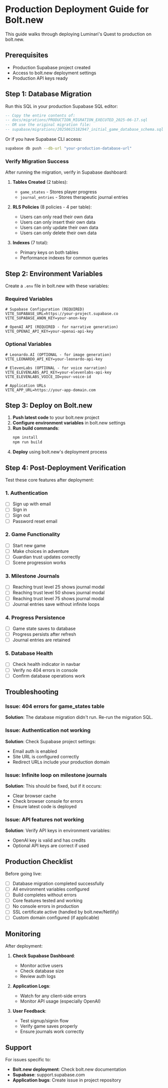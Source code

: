 # Production Deployment Guide for Bolt.new

This guide walks through deploying Luminari's Quest to production on bolt.new.

## Prerequisites

- Production Supabase project created
- Access to bolt.new deployment settings
- Production API keys ready

## Step 1: Database Migration

Run this SQL in your production Supabase SQL editor:

```sql
-- Copy the entire contents of:
-- docs/migrations/PRODUCTION_MIGRATION_EXECUTED_2025-06-17.sql
-- OR use the original migration file:
-- supabase/migrations/20250615182947_initial_game_database_schema.sql
```

Or if you have Supabase CLI access:
```bash
supabase db push --db-url "your-production-database-url"
```

### Verify Migration Success

After running the migration, verify in Supabase dashboard:

1. **Tables Created** (2 tables):
   - `game_states` - Stores player progress
   - `journal_entries` - Stores therapeutic journal entries

2. **RLS Policies** (8 policies - 4 per table):
   - Users can only read their own data
   - Users can only insert their own data
   - Users can only update their own data
   - Users can only delete their own data

3. **Indexes** (7 total):
   - Primary keys on both tables
   - Performance indexes for common queries

## Step 2: Environment Variables

Create a `.env` file in bolt.new with these variables:

### Required Variables
```env
# Supabase Configuration (REQUIRED)
VITE_SUPABASE_URL=https://your-project.supabase.co
VITE_SUPABASE_ANON_KEY=your-anon-key

# OpenAI API (REQUIRED - for narrative generation)
VITE_OPENAI_API_KEY=your-openai-api-key
```

### Optional Variables
```env
# Leonardo.AI (OPTIONAL - for image generation)
VITE_LEONARDO_API_KEY=your-leonardo-api-key

# ElevenLabs (OPTIONAL - for voice narration)
VITE_ELEVENLABS_API_KEY=your-elevenlabs-api-key
VITE_ELEVENLABS_VOICE_ID=your-voice-id

# Application URLs
VITE_APP_URL=https://your-app-domain.com
```

## Step 3: Deploy on Bolt.new

1. **Push latest code** to your bolt.new project
2. **Configure environment variables** in bolt.new settings
3. **Run build commands**:
   ```bash
   npm install
   npm run build
   ```
4. **Deploy** using bolt.new's deployment process

## Step 4: Post-Deployment Verification

Test these core features after deployment:

### 1. Authentication
- [ ] Sign up with email
- [ ] Sign in
- [ ] Sign out
- [ ] Password reset email

### 2. Game Functionality
- [ ] Start new game
- [ ] Make choices in adventure
- [ ] Guardian trust updates correctly
- [ ] Scene progression works

### 3. Milestone Journals
- [ ] Reaching trust level 25 shows journal modal
- [ ] Reaching trust level 50 shows journal modal
- [ ] Reaching trust level 75 shows journal modal
- [ ] Journal entries save without infinite loops

### 4. Progress Persistence
- [ ] Game state saves to database
- [ ] Progress persists after refresh
- [ ] Journal entries are retained

### 5. Database Health
- [ ] Check health indicator in navbar
- [ ] Verify no 404 errors in console
- [ ] Confirm database operations work

## Troubleshooting

### Issue: 404 errors for game_states table
**Solution**: The database migration didn't run. Re-run the migration SQL.

### Issue: Authentication not working
**Solution**: Check Supabase project settings:
- Email auth is enabled
- Site URL is configured correctly
- Redirect URLs include your production domain

### Issue: Infinite loop on milestone journals
**Solution**: This should be fixed, but if it occurs:
- Clear browser cache
- Check browser console for errors
- Ensure latest code is deployed

### Issue: API features not working
**Solution**: Verify API keys in environment variables:
- OpenAI key is valid and has credits
- Optional API keys are correct if used

## Production Checklist

Before going live:

- [ ] Database migration completed successfully
- [ ] All environment variables configured
- [ ] Build completes without errors
- [ ] Core features tested and working
- [ ] No console errors in production
- [ ] SSL certificate active (handled by bolt.new/Netlify)
- [ ] Custom domain configured (if applicable)

## Monitoring

After deployment:

1. **Check Supabase Dashboard**:
   - Monitor active users
   - Check database size
   - Review auth logs

2. **Application Logs**:
   - Watch for any client-side errors
   - Monitor API usage (especially OpenAI)

3. **User Feedback**:
   - Test signup/signin flow
   - Verify game saves properly
   - Ensure journals work correctly

## Support

For issues specific to:
- **Bolt.new deployment**: Check bolt.new documentation
- **Supabase**: support.supabase.com
- **Application bugs**: Create issue in project repository
